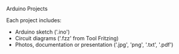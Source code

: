 Arduino Projects

Each project includes:
- Arduino sketch ('.ino')
- Circuit diagrams ('.fzz' from Tool Fritzing)
- Photos, documentation or presentation ('.jpg', 'png', '.txt', '.pdf')
